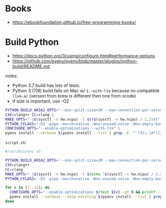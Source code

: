 # Books

* https://ebookfoundation.github.io/free-programming-books/

# Build Python

- https://docs.python.org/3/using/configure.html#performance-options
- https://github.com/pyenv/pyenv/blob/master/plugins/python-build/README.md

notes:
- Python 3.7 build has lots of tests.
- Python 3.(7|8) build fails on Mac w/ `1--with-lto` because no compatible `llvm-ar` (version from brew is different then one from xcode)
- If size is important, use -O2

```bash
PYTHON_BUILD_ARIA2_OPTS="--min-split-size=1M --max-connection-per-server=10 --optimize-concurrent-downloads=true" \
CXX=clang++ CC=clang \
MAKE_OPTS="-j$(sysctl -n hw.ncpu) -l $(($(sysctl -n hw.ncpu) / 1.25))" \
PYTHON_CFLAGS="-O3 -pipe -march=native -Wno-unused-value -Wno-empty-body -Wno-parentheses-equality" \
CONFIGURE_OPTS="--enable-optimizations --with-lto" \
pyenv install --verbose $(pyenv install --list | grep -E '^ *3(\.\d*){2}$' | tail -1)
```

`script.sh`:
```bash
#/usr/bin/env sh

PYTHON_BUILD_ARIA2_OPTS='--min-split-size=1M --max-connection-per-server=10 --optimize-concurrent-downloads=true'
CXX=clang++
CC=clang
MAKE_OPTS="-j$(sysctl -n hw.ncpu) -l $(echo "$(sysctl -n hw.ncpu) / 1.25" | bc)"
PYTHON_CFLAGS='-O3 -pipe -march=native -Wno-unused-value -Wno-empty-body -Wno-parentheses-equality'

for v in {7..11}; do
  CONFIGURE_OPTS="--enable-optimizations $(test ${v} -gt 8 && printf -- --with-lto)"
  pyenv install --verbose --skip-existing $(pyenv install --list | grep -E "^ *3\.${v}\." | tail -1)
done
```
<!--stackedit_data:
eyJoaXN0b3J5IjpbNDE2MjgyODc5LDE4ODAwODI5ODMsLTEwMz
k4OTQzMSwtMTU3MDExNTA4MiwyNDI3Nzg0MjEsLTEwOTU4MjYw
NjgsOTEyNjQ2NjkwLDg2NjE2MDk0NSw4NjgwNTcwOTcsLTIxMj
E1Mzc0NSwtMTIxODQ2NTE4MywtOTY1MjAzOTg0LDI3NDQyOTY4
MF19
-->